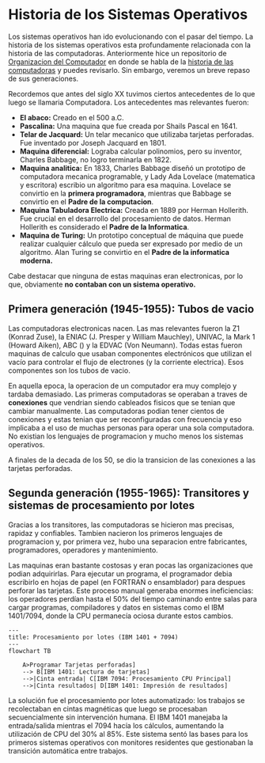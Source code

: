 # Historia de los Sistemas Operativos

Los sistemas operativos han ido evolucionando con el pasar del tiempo. La historia de los sistemas operativos esta profundamente relacionada con la historia de las computadoras. Anteriormente hice un repositorio de [Organizacion del Computador](https://github.com/Badjavii/Core-Compu) en donde se habla de la [historia de las computadoras](https://github.com/Badjavii/Core-Compu/blob/main/S01-Computer-Organization/F01.1-Computer-Organization.es/D02-Historia-Del-Computador.md) y puedes revisarlo. Sin embargo, veremos un breve repaso de sus generaciones.

Recordemos que antes del siglo XX tuvimos ciertos antecedentes de lo que luego se llamaria Computadora. Los antecedentes mas relevantes fueron:
- **El abaco:** Creado en el 500 a.C.
- **Pascalina:** Una maquina que fue creada por Shails Pascal en 1641.
- **Telar de Jacquard:** Un telar mecanico que utilizaba tarjetas perforadas. Fue inventado por Joseph Jacquard en 1801.
- **Maquina diferencial:** Lograba calcular polinomios, pero su inventor, Charles Babbage, no logro terminarla en 1822.
- **Maquina analitica:** En 1833, Charles Babbage diseñó un prototipo de computadora mecanica programable, y Lady Ada Lovelace (matematica y escritora) escribio un algoritmo para esa maquina. Lovelace se convirtio en la **primera programadora**, mientras que Babbage se convirtio en el **Padre de la computacion**.
- **Maquina Tabuladora Electrica:** Creada en 1889 por Herman Hollerith. Fue crucial en el desarrollo del procesamiento de datos. Herman Hollerith es considerado el **Padre de la Informatica**.
- **Maquina de Turing:** Un prototipo conceptual de máquina que puede realizar cualquier cálculo que pueda ser expresado por medio de un algoritmo. Alan Turing se convirtio en el **Padre de la informatica moderna.**

Cabe destacar que ninguna de estas maquinas eran electronicas, por lo que, obviamente **no contaban con un sistema operativo.**

## Primera generación (1945-1955): Tubos de vacio 

Las computadoras electronicas nacen. Las mas relevantes fueron la Z1 (Konrad Zuse), la ENIAC (J. Presper y William Mauchley), UNIVAC, la Mark 1 (Howard Aiken), ABC () y la EDVAC (Von Neumann). Todas estas fueron maquinas de calculo que usaban componentes electrónicos que utilizan el vacío para controlar el flujo de electrones (y la corriente electrica). Esos componentes son los tubos de vacio.

En aquella epoca, la operacion de un computador era muy complejo y tardaba demasiado. Las primeras computadoras se operaban a traves de **conexiones** que vendrian siendo cableados fisicos que se tenian que cambiar manualmente. Las computadoras podian tener cientos de conexiones y estas tenian que ser reconfiguradas con frecuencia y eso implicaba a el uso de muchas personas para operar una sola computadora. No existian los lenguajes de programacion y mucho menos los sistemas operativos.

A finales de la decada de los 50, se dio la transicion de las conexiones a las tarjetas perforadas.

## Segunda generación (1955-1965): Transitores y sistemas de procesamiento por lotes

Gracias a los transitores, las computadoras se hicieron mas precisas, rapidaz y confiables. Tambien nacieron los primeros lenguajes de programacion y, por primera vez, hubo una separacion entre fabricantes, programadores, operadores y mantenimiento.

Las maquinas eran bastante costosas y eran pocas las organizaciones que podian adquirirlas. Para ejecutar un programa, el programador debia escribirlo en hojas de papel (en FORTRAN o ensamblador) para despues perforar las tarjetas. Este proceso manual generaba enormes ineficiencias: los operadores perdían hasta el 50% del tiempo caminando entre salas para cargar programas, compiladores y datos en sistemas como el IBM 1401/7094, donde la CPU permanecía ociosa durante estos cambios.

```mermaid
---
title: Procesamiento por lotes (IBM 1401 + 7094)
---
flowchart TB

    A>Programar Tarjetas perforadas]
    --> B[IBM 1401: Lectura de tarjetas] 
    -->|Cinta entrada| C[IBM 7094: Procesamiento CPU Principal]
    -->|Cinta resultados| D[IBM 1401: Impresión de resultados]
```

La solución fue el procesamiento por lotes automatizado: los trabajos se recolectaban en cintas magnéticas que luego se procesaban secuencialmente sin intervención humana. El IBM 1401 manejaba la entrada/salida mientras el 7094 hacía los cálculos, aumentando la utilización de CPU del 30% al 85%. Este sistema sentó las bases para los primeros sistemas operativos con monitores residentes que gestionaban la transición automática entre trabajos.